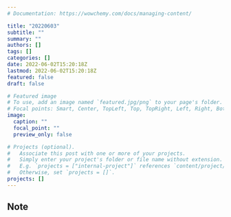 ```yaml
---
# Documentation: https://wowchemy.com/docs/managing-content/

title: "20220603"
subtitle: ""
summary: ""
authors: []
tags: []
categories: []
date: 2022-06-02T15:20:18Z
lastmod: 2022-06-02T15:20:18Z
featured: false
draft: false

# Featured image
# To use, add an image named `featured.jpg/png` to your page's folder.
# Focal points: Smart, Center, TopLeft, Top, TopRight, Left, Right, BottomLeft, Bottom, BottomRight.
image:
  caption: ""
  focal_point: ""
  preview_only: false

# Projects (optional).
#   Associate this post with one or more of your projects.
#   Simply enter your project's folder or file name without extension.
#   E.g. `projects = ["internal-project"]` references `content/project/deep-learning/index.md`.
#   Otherwise, set `projects = []`.
projects: []
---
```


## Note

